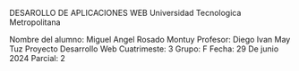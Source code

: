 DESAROLLO DE APLICACIONES WEB
Universidad Tecnologica Metropolitana

Nombre del alumno: Miguel Angel Rosado Montuy
Profesor: Diego Ivan May Tuz
Proyecto Desarrollo Web
Cuatrimeste: 3
Grupo: F
Fecha: 29 De junio  2024
Parcial: 2
